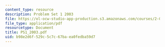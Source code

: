 ```yaml
---
content_type: resource
description: Problem Set 1 2003
file: https://ol-ocw-studio-app-production.s3.amazonaws.com/courses/2-082-ship-structural-analysis-design-13-122-spring-2003/b98e2d6f529c5c7c67baea0fedba59d7_PS1_2003.pdf
file_type: application/pdf
resourcetype: Document
title: PS1_2003.pdf
uid: b98e2d6f-529c-5c7c-67ba-ea0fedba59d7
---
```


